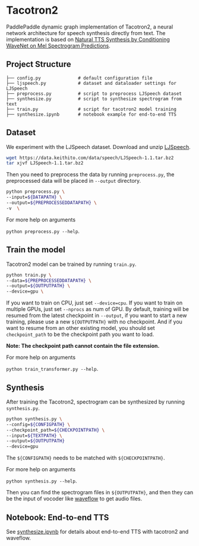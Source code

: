 # Tacotron2

PaddlePaddle dynamic graph implementation of Tacotron2, a neural network architecture for speech synthesis directly from text. The implementation is based on [Natural TTS Synthesis by Conditioning WaveNet on Mel Spectrogram Predictions](https://arxiv.org/abs/1712.05884).

## Project Structure

```text
├── config.py              # default configuration file
├── ljspeech.py            # dataset and dataloader settings for LJSpeech
├── preprocess.py          # script to preprocess LJSpeech dataset
├── synthesize.py          # script to synthesize spectrogram from text
├── train.py               # script for tacotron2 model training
├── synthesize.ipynb       # notebook example for end-to-end TTS
```

## Dataset

We experiment with the LJSpeech dataset. Download and unzip [LJSpeech](https://keithito.com/LJ-Speech-Dataset/).

```bash
wget https://data.keithito.com/data/speech/LJSpeech-1.1.tar.bz2
tar xjvf LJSpeech-1.1.tar.bz2
```

Then you need to preprocess the data by running ``preprocess.py``, the preprocessed data will be placed in ``--output`` directory.

```bash
python preprocess.py \
--input=${DATAPATH} \
--output=${PREPROCESSEDDATAPATH} \
-v  \
```

For more help on arguments

``python preprocess.py --help``.

## Train the model

Tacotron2 model can be trained by running ``train.py``.

```bash
python train.py \
--data=${PREPROCESSEDDATAPATH} \
--output=${OUTPUTPATH} \
--device=gpu \
```

If you want to train on CPU, just set ``--device=cpu``.
If you want to train on multiple GPUs, just set ``--nprocs`` as num of GPU.
By default, training will be resumed from the latest checkpoint in ``--output``, if you want to start a new training, please use a new ``${OUTPUTPATH}`` with no checkpoint. And if you want to resume from an other existing model, you should set ``checkpoint_path`` to be the checkpoint path you want to load.

**Note: The checkpoint path cannot contain the file extension.**

For more help on arguments

``python train_transformer.py --help``.

## Synthesis

After training the Tacotron2, spectrogram can be synthesized by running ``synthesis.py``.

```bash
python synthesis.py \
--config=${CONFIGPATH} \
--checkpoint_path=${CHECKPOINTPATH} \
--input=${TEXTPATH} \
--output=${OUTPUTPATH}
--device=gpu
```

The ``${CONFIGPATH}`` needs to be matched with ``${CHECKPOINTPATH}``.

For more help on arguments

``python synthesis.py --help``.

Then you can find the spectrogram files in ``${OUTPUTPATH}``, and then they can be the input of vocoder like [waveflow](../waveflow/README.md#Synthesis) to get audio files.


## Notebook: End-to-end TTS 

See [synthesize.ipynb](./synthesize.ipynb) for details about end-to-end TTS with tacotron2 and waveflow.
